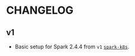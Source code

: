 # CHANGELOG

## v1

- Basic setup for Spark 2.4.4 from `v1`
  [`spark-k8s`](https://github.com/guangie88/spark-k8s).
